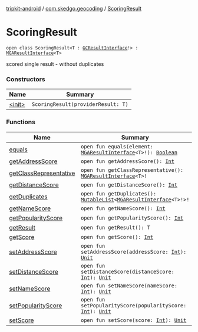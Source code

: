 [tripkit-android](../../index.md) / [com.skedgo.geocoding](../index.md) / [ScoringResult](./index.md)

# ScoringResult

`open class ScoringResult<T : `[`GCResultInterface`](../../com.skedgo.geocoding.agregator/-g-c-result-interface/index.md)`!> : `[`MGAResultInterface`](../../com.skedgo.geocoding.agregator/-m-g-a-result-interface/index.md)`<T>`

scored single result - without duplicates

### Constructors

| Name | Summary |
|---|---|
| [&lt;init&gt;](-init-.md) | `ScoringResult(providerResult: T)` |

### Functions

| Name | Summary |
|---|---|
| [equals](equals.md) | `open fun equals(element: `[`MGAResultInterface`](../../com.skedgo.geocoding.agregator/-m-g-a-result-interface/index.md)`<T>!): `[`Boolean`](https://kotlinlang.org/api/latest/jvm/stdlib/kotlin/-boolean/index.html) |
| [getAddressScore](get-address-score.md) | `open fun getAddressScore(): `[`Int`](https://kotlinlang.org/api/latest/jvm/stdlib/kotlin/-int/index.html) |
| [getClassRepresentative](get-class-representative.md) | `open fun getClassRepresentative(): `[`MGAResultInterface`](../../com.skedgo.geocoding.agregator/-m-g-a-result-interface/index.md)`<T>!` |
| [getDistanceScore](get-distance-score.md) | `open fun getDistanceScore(): `[`Int`](https://kotlinlang.org/api/latest/jvm/stdlib/kotlin/-int/index.html) |
| [getDuplicates](get-duplicates.md) | `open fun getDuplicates(): `[`MutableList`](https://kotlinlang.org/api/latest/jvm/stdlib/kotlin.collections/-mutable-list/index.html)`<`[`MGAResultInterface`](../../com.skedgo.geocoding.agregator/-m-g-a-result-interface/index.md)`<T>!>!` |
| [getNameScore](get-name-score.md) | `open fun getNameScore(): `[`Int`](https://kotlinlang.org/api/latest/jvm/stdlib/kotlin/-int/index.html) |
| [getPopularityScore](get-popularity-score.md) | `open fun getPopularityScore(): `[`Int`](https://kotlinlang.org/api/latest/jvm/stdlib/kotlin/-int/index.html) |
| [getResult](get-result.md) | `open fun getResult(): T` |
| [getScore](get-score.md) | `open fun getScore(): `[`Int`](https://kotlinlang.org/api/latest/jvm/stdlib/kotlin/-int/index.html) |
| [setAddressScore](set-address-score.md) | `open fun setAddressScore(addressScore: `[`Int`](https://kotlinlang.org/api/latest/jvm/stdlib/kotlin/-int/index.html)`): `[`Unit`](https://kotlinlang.org/api/latest/jvm/stdlib/kotlin/-unit/index.html) |
| [setDistanceScore](set-distance-score.md) | `open fun setDistanceScore(distanceScore: `[`Int`](https://kotlinlang.org/api/latest/jvm/stdlib/kotlin/-int/index.html)`): `[`Unit`](https://kotlinlang.org/api/latest/jvm/stdlib/kotlin/-unit/index.html) |
| [setNameScore](set-name-score.md) | `open fun setNameScore(nameScore: `[`Int`](https://kotlinlang.org/api/latest/jvm/stdlib/kotlin/-int/index.html)`): `[`Unit`](https://kotlinlang.org/api/latest/jvm/stdlib/kotlin/-unit/index.html) |
| [setPopularityScore](set-popularity-score.md) | `open fun setPopularityScore(popularityScore: `[`Int`](https://kotlinlang.org/api/latest/jvm/stdlib/kotlin/-int/index.html)`): `[`Unit`](https://kotlinlang.org/api/latest/jvm/stdlib/kotlin/-unit/index.html) |
| [setScore](set-score.md) | `open fun setScore(score: `[`Int`](https://kotlinlang.org/api/latest/jvm/stdlib/kotlin/-int/index.html)`): `[`Unit`](https://kotlinlang.org/api/latest/jvm/stdlib/kotlin/-unit/index.html) |
